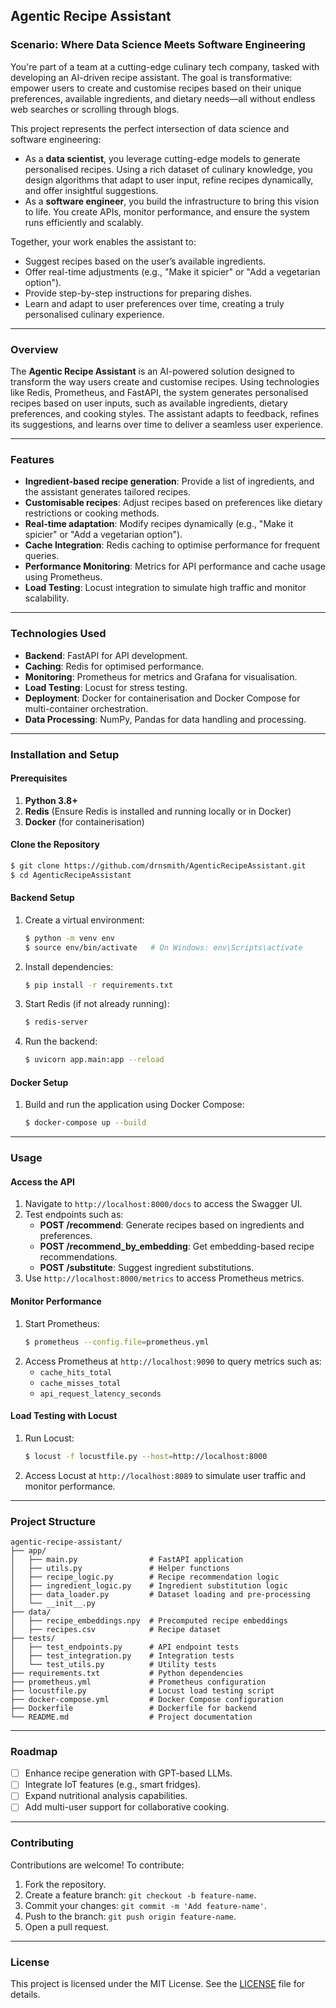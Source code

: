 ## Agentic Recipe Assistant

### Scenario: Where Data Science Meets Software Engineering
You're part of a team at a cutting-edge culinary tech company, tasked with developing an AI-driven recipe assistant. The goal is transformative: empower users to create and customise recipes based on their unique preferences, available ingredients, and dietary needs—all without endless web searches or scrolling through blogs.

This project represents the perfect intersection of data science and software engineering:

- As a **data scientist**, you leverage cutting-edge models to generate personalised recipes. Using a rich dataset of culinary knowledge, you design algorithms that adapt to user input, refine recipes dynamically, and offer insightful suggestions.
- As a **software engineer**, you build the infrastructure to bring this vision to life. You create APIs, monitor performance, and ensure the system runs efficiently and scalably.

Together, your work enables the assistant to:
- Suggest recipes based on the user’s available ingredients.
- Offer real-time adjustments (e.g., "Make it spicier" or "Add a vegetarian option").
- Provide step-by-step instructions for preparing dishes.
- Learn and adapt to user preferences over time, creating a truly personalised culinary experience.

---

### Overview
The **Agentic Recipe Assistant** is an AI-powered solution designed to transform the way users create and customise recipes. Using technologies like Redis, Prometheus, and FastAPI, the system generates personalised recipes based on user inputs, such as available ingredients, dietary preferences, and cooking styles. The assistant adapts to feedback, refines its suggestions, and learns over time to deliver a seamless user experience.

---

### Features
- **Ingredient-based recipe generation**: Provide a list of ingredients, and the assistant generates tailored recipes.
- **Customisable recipes**: Adjust recipes based on preferences like dietary restrictions or cooking methods.
- **Real-time adaptation**: Modify recipes dynamically (e.g., "Make it spicier" or "Add a vegetarian option").
- **Cache Integration**: Redis caching to optimise performance for frequent queries.
- **Performance Monitoring**: Metrics for API performance and cache usage using Prometheus.
- **Load Testing**: Locust integration to simulate high traffic and monitor scalability.

---

### Technologies Used
- **Backend**: FastAPI for API development.
- **Caching**: Redis for optimised performance.
- **Monitoring**: Prometheus for metrics and Grafana for visualisation.
- **Load Testing**: Locust for stress testing.
- **Deployment**: Docker for containerisation and Docker Compose for multi-container orchestration.
- **Data Processing**: NumPy, Pandas for data handling and processing.

---

### Installation and Setup

#### Prerequisites
1. **Python 3.8+**
2. **Redis** (Ensure Redis is installed and running locally or in Docker)
3. **Docker** (for containerisation)

#### Clone the Repository
```bash
$ git clone https://github.com/drnsmith/AgenticRecipeAssistant.git
$ cd AgenticRecipeAssistant
```

#### Backend Setup
1. Create a virtual environment:
   ```bash
   $ python -m venv env
   $ source env/bin/activate   # On Windows: env\Scripts\activate
   ```
2. Install dependencies:
   ```bash
   $ pip install -r requirements.txt
   ```
3. Start Redis (if not already running):
   ```bash
   $ redis-server
   ```
4. Run the backend:
   ```bash
   $ uvicorn app.main:app --reload
   ```

#### Docker Setup
1. Build and run the application using Docker Compose:
   ```bash
   $ docker-compose up --build
   ```

---

### Usage

#### Access the API
1. Navigate to `http://localhost:8000/docs` to access the Swagger UI.
2. Test endpoints such as:
   - **POST /recommend**: Generate recipes based on ingredients and preferences.
   - **POST /recommend_by_embedding**: Get embedding-based recipe recommendations.
   - **POST /substitute**: Suggest ingredient substitutions.
3. Use `http://localhost:8000/metrics` to access Prometheus metrics.

#### Monitor Performance
1. Start Prometheus:
   ```bash
   $ prometheus --config.file=prometheus.yml
   ```
2. Access Prometheus at `http://localhost:9090` to query metrics such as:
   - `cache_hits_total`
   - `cache_misses_total`
   - `api_request_latency_seconds`

#### Load Testing with Locust
1. Run Locust:
   ```bash
   $ locust -f locustfile.py --host=http://localhost:8000
   ```
2. Access Locust at `http://localhost:8089` to simulate user traffic and monitor performance.

---

### Project Structure
```
agentic-recipe-assistant/
├── app/
│   ├── main.py                # FastAPI application
│   ├── utils.py               # Helper functions
│   ├── recipe_logic.py        # Recipe recommendation logic
│   ├── ingredient_logic.py    # Ingredient substitution logic
│   ├── data_loader.py         # Dataset loading and pre-processing
│   └── __init__.py
├── data/
│   ├── recipe_embeddings.npy  # Precomputed recipe embeddings
│   ├── recipes.csv            # Recipe dataset
├── tests/
│   ├── test_endpoints.py      # API endpoint tests
│   ├── test_integration.py    # Integration tests
│   └── test_utils.py          # Utility tests
├── requirements.txt           # Python dependencies
├── prometheus.yml             # Prometheus configuration
├── locustfile.py              # Locust load testing script
├── docker-compose.yml         # Docker Compose configuration
├── Dockerfile                 # Dockerfile for backend
└── README.md                  # Project documentation
```

---

### Roadmap
- [ ] Enhance recipe generation with GPT-based LLMs.
- [ ] Integrate IoT features (e.g., smart fridges).
- [ ] Expand nutritional analysis capabilities.
- [ ] Add multi-user support for collaborative cooking.

---

### Contributing
Contributions are welcome! To contribute:
1. Fork the repository.
2. Create a feature branch: `git checkout -b feature-name`.
3. Commit your changes: `git commit -m 'Add feature-name'`.
4. Push to the branch: `git push origin feature-name`.
5. Open a pull request.

---

### License
This project is licensed under the MIT License. See the [LICENSE](LICENSE) file for details.

